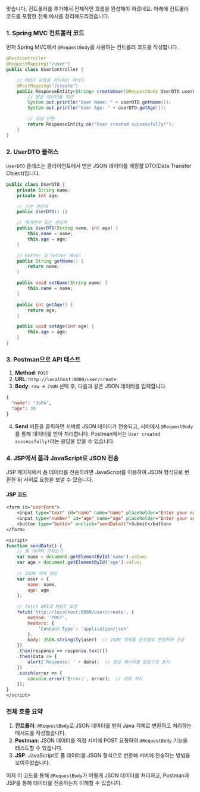 맞습니다, 컨트롤러를 추가해서 전체적인 흐름을 완성해야 하겠네요. 아래에 컨트롤러 코드를 포함한 전체 예시를 정리해드리겠습니다.

### 1. Spring MVC 컨트롤러 코드

먼저 Spring MVC에서 `@RequestBody`를 사용하는 컨트롤러 코드를 작성합니다.

```java
@RestController
@RequestMapping("/user")
public class UserController {

    // POST 요청을 처리하는 메서드
    @PostMapping("/create")
    public ResponseEntity<String> createUser(@RequestBody UserDTO userDTO) {
        // 받은 데이터를 처리
        System.out.println("User Name: " + userDTO.getName());
        System.out.println("User Age: " + userDTO.getAge());

        // 응답 반환
        return ResponseEntity.ok("User created successfully!");
    }
}
```

### 2. UserDTO 클래스

`UserDTO` 클래스는 클라이언트에서 받은 JSON 데이터를 매핑할 DTO(Data Transfer Object)입니다.

```java
public class UserDTO {
    private String name;
    private int age;

    // 기본 생성자
    public UserDTO() {}

    // 매개변수 있는 생성자
    public UserDTO(String name, int age) {
        this.name = name;
        this.age = age;
    }

    // Getter 및 Setter 메서드
    public String getName() {
        return name;
    }

    public void setName(String name) {
        this.name = name;
    }

    public int getAge() {
        return age;
    }

    public void setAge(int age) {
        this.age = age;
    }
}
```

### 3. Postman으로 API 테스트

1. **Method**: `POST`
2. **URL**: `http://localhost:8080/user/create`
3. **Body**: `raw` -> `JSON` 선택 후, 다음과 같은 JSON 데이터를 입력합니다.

```json
{
  "name": "John",
  "age": 30
}
```

4. **Send** 버튼을 클릭하면 서버로 JSON 데이터가 전송되고, 서버에서 `@RequestBody`를 통해 데이터를 받아 처리합니다. Postman에서는 `User created successfully!`라는 응답을 받을 수 있습니다.

### 4. JSP에서 폼과 JavaScript로 JSON 전송

JSP 페이지에서 폼 데이터를 전송하려면 JavaScript를 이용하여 JSON 형식으로 변환한 뒤 서버로 요청을 보낼 수 있습니다.

#### JSP 코드

```jsp
<form id="userForm">
    <input type="text" id="name" name="name" placeholder="Enter your name">
    <input type="number" id="age" name="age" placeholder="Enter your age">
    <button type="button" onclick="sendData()">Submit</button>
</form>

<script>
function sendData() {
    // 폼 데이터 가져오기
    var name = document.getElementById('name').value;
    var age = document.getElementById('age').value;
    
    // JSON 객체 생성
    var user = {
        name: name,
        age: age
    };
    
    // fetch API로 POST 요청
    fetch('http://localhost:8080/user/create', {
        method: 'POST',
        headers: {
            'Content-Type': 'application/json'
        },
        body: JSON.stringify(user)  // JSON 객체를 문자열로 변환하여 전송
    })
    .then(response => response.text())
    .then(data => {
        alert('Response: ' + data);  // 응답 메시지를 알림으로 표시
    })
    .catch(error => {
        console.error('Error:', error);  // 오류 처리
    });
}
</script>
```

### 전체 흐름 요약

1. **컨트롤러**: `@RequestBody`로 JSON 데이터를 받아 Java 객체로 변환하고 처리하는 메서드를 작성했습니다.
2. **Postman**: JSON 데이터를 직접 서버에 POST 요청하여 `@RequestBody` 기능을 테스트할 수 있습니다.
3. **JSP**: JavaScript로 폼 데이터를 JSON 형식으로 변환해 서버에 전송하는 방법을 보여주었습니다.

이제 이 코드를 통해 `@RequestBody`가 어떻게 JSON 데이터를 처리하고, Postman과 JSP를 통해 데이터를 전송하는지 이해할 수 있습니다.
